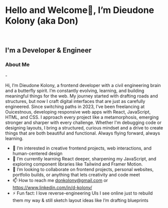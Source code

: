 <h1>Hello and Welcome👋, I’m Dieudone Kolony (aka Don)</h1> <br/>

<h2>I'm a Developer & Engineer</h2>

<h3>About Me</h3>
- <p></p>Hi, I’m Dieudone Kolony, a frontend developer with a civil engineering brain and a butterfly spirit. I’m constantly evolving, learning, and building meaningful things for the web. My journey started with drafting roads and structures, but now I craft digital interfaces that are just as carefully engineered. Since switching paths in 2023, I’ve been freelancing at Ouicestnous, developing responsive web apps with React, JavaScript, HTML, and CSS. I approach every project like a metamorphosis, emerging stronger and sharper with every challenge. Whether I'm debugging code or designing layouts, I bring a structured, curious mindset and a drive to create things that are both beautiful and functional. Always flying forward, always learning.</p>




- 👀 I’m interested in creative frontend projects, web interactions, and human-centered design
- 🌱 I’m currently learning React deeper, sharpening my JavaScript, and exploring component libraries like Tailwind and Framer Motion.
- 💞️ I’m looking to collaborate on frontend projects, personal websites, portfolio builds, or anything that lets creativity and code meet
- 📫 How to reach me donkolony@gmail.com or https://www.linkedin.com/in/d-kolony/
- ⚡ Fun fact: I love reverse-engineering UIs I see online just to rebuild them my way & still sketch layout ideas like I’m drafting blueprints



<!---
donkolony/donkolony is a ✨ special ✨ repository because its `README.md` (this file) appears on your GitHub profile.
You can click the Preview link to take a look at your changes.
--->
